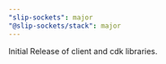 ```yaml
---
"slip-sockets": major
"@slip-sockets/stack": major
---
```


Initial Release of client and cdk libraries.
